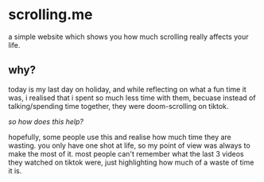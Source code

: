 # scrolling.me
a simple website which shows you how much scrolling really affects your life.

## why?
today is my last day on holiday, and while reflecting on what a fun time it was, i realised that i spent so much less time with them, becuase instead of talking/spending time together, they were doom-scrolling on tiktok.

*so how does this help?*

hopefully, some people use this and realise how much time they are wasting. you only have one shot at life, so my point of view was always to make the most of it. most people can't remember what the last 3 videos they watched on tiktok were, just highlighting how much of a waste of time it is.